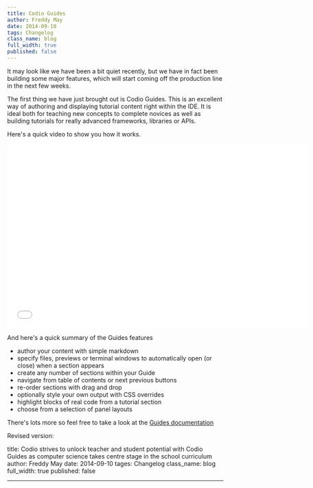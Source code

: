 ```yaml
---
title: Codio Guides
author: Freddy May
date: 2014-09-10
tags: Changelog
class_name: blog
full_width: true
published: false
---
```


It may look like we have been a bit quiet recently, but we have in fact been building some major features, which will start coming off the production line in the next few weeks.

The first thing we have just brought out is Codio Guides. This is an excellent way of authoring and displaying tutorial content right within the IDE. It is ideal both for teaching new concepts to complete novices as well as building tutorials for really advanced frameworks, libraries or APIs.

Here's a quick video to show you how it works.

<div class="video">
  <div class="video-wrapper">
    <iframe src="//player.vimeo.com/video/105219223" width="700" height="430" frameborder="0" webkitallowfullscreen mozallowfullscreen allowfullscreen></iframe>
  </div>
</div>

And here's a quick summary of the Guides features

- author your content with simple markdown
- specify files, previews or terminal windows to automatically open (or close) when a section appears
- create any number of sections within your Guide
- navigate from table of contents or next previous buttons
- re-order sections with drag and drop
- optionally style your own output with CSS overrides
- highlight blocks of real code from a tutorial section
- choose from a selection of panel layouts

There's lots more so feel free to take a look at the [Guides documentation](/docs/guides)

Revised version:

title: Codio strives to unlock teacher and student potential with Codio Guides as computer science takes centre stage in the school curriculum
author: Freddy May
date: 2014-09-10
tages: Changelog
class_name: blog
full_width: true
published: false
___
